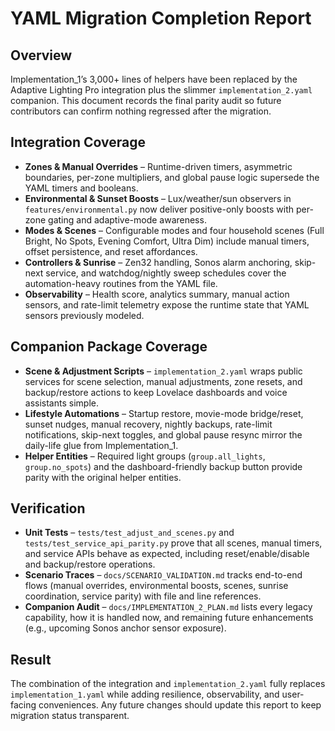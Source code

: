 # YAML Migration Completion Report

## Overview
Implementation_1’s 3,000+ lines of helpers have been replaced by the Adaptive Lighting Pro integration plus the slimmer `implementation_2.yaml` companion. This document records the final parity audit so future contributors can confirm nothing regressed after the migration.

## Integration Coverage
- **Zones & Manual Overrides** – Runtime-driven timers, asymmetric boundaries, per-zone multipliers, and global pause logic supersede the YAML timers and booleans.
- **Environmental & Sunset Boosts** – Lux/weather/sun observers in `features/environmental.py` now deliver positive-only boosts with per-zone gating and adaptive-mode awareness.
- **Modes & Scenes** – Configurable modes and four household scenes (Full Bright, No Spots, Evening Comfort, Ultra Dim) include manual timers, offset persistence, and reset affordances.
- **Controllers & Sunrise** – Zen32 handling, Sonos alarm anchoring, skip-next service, and watchdog/nightly sweep schedules cover the automation-heavy routines from the YAML file.
- **Observability** – Health score, analytics summary, manual action sensors, and rate-limit telemetry expose the runtime state that YAML sensors previously modeled.

## Companion Package Coverage
- **Scene & Adjustment Scripts** – `implementation_2.yaml` wraps public services for scene selection, manual adjustments, zone resets, and backup/restore actions to keep Lovelace dashboards and voice assistants simple.
- **Lifestyle Automations** – Startup restore, movie-mode bridge/reset, sunset nudges, manual recovery, nightly backups, rate-limit notifications, skip-next toggles, and global pause resync mirror the daily-life glue from Implementation_1.
- **Helper Entities** – Required light groups (`group.all_lights`, `group.no_spots`) and the dashboard-friendly backup button provide parity with the original helper entities.

## Verification
- **Unit Tests** – `tests/test_adjust_and_scenes.py` and `tests/test_service_api_parity.py` prove that all scenes, manual timers, and service APIs behave as expected, including reset/enable/disable and backup/restore operations.
- **Scenario Traces** – `docs/SCENARIO_VALIDATION.md` tracks end-to-end flows (manual overrides, environmental boosts, scenes, sunrise coordination, service parity) with file and line references.
- **Companion Audit** – `docs/IMPLEMENTATION_2_PLAN.md` lists every legacy capability, how it is handled now, and remaining future enhancements (e.g., upcoming Sonos anchor sensor exposure).

## Result
The combination of the integration and `implementation_2.yaml` fully replaces `implementation_1.yaml` while adding resilience, observability, and user-facing conveniences. Any future changes should update this report to keep migration status transparent.
